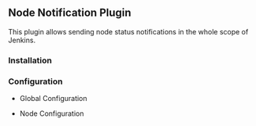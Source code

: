 ## Node Notification Plugin

This plugin allows sending node status notifications in the whole scope of Jenkins.

### Installation

### Configuration

* Global Configuration

* Node Configuration

